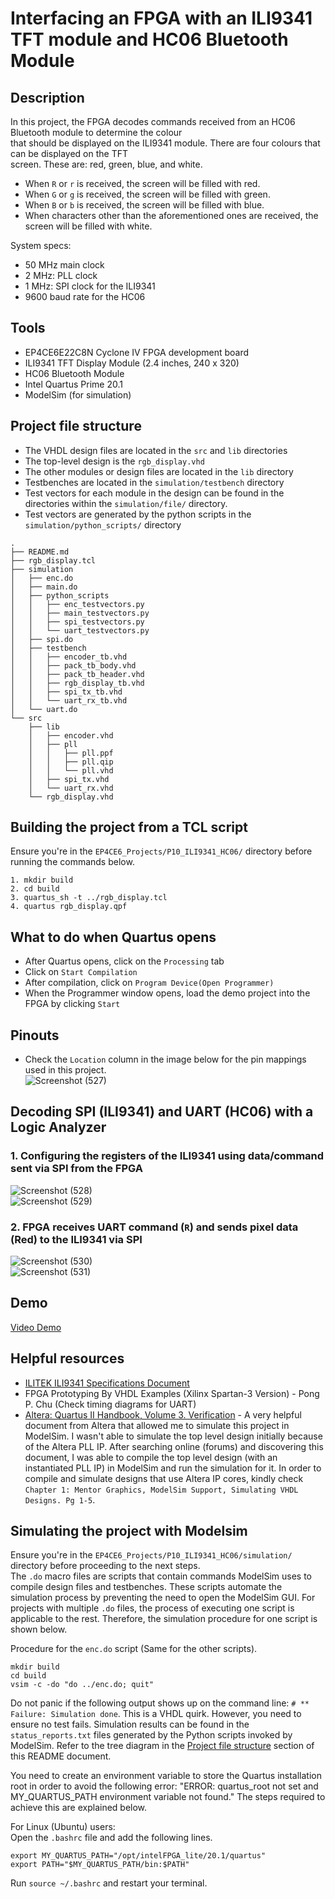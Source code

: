 # Interfacing an FPGA with an ILI9341 TFT module and HC06 Bluetooth Module        
## Description  
In this project, the FPGA decodes commands received from an HC06 Bluetooth module to determine the colour  
that should be displayed on the ILI9341 module. There are four colours that can be displayed on the TFT  
screen. These are: red, green, blue, and white.   
- When ``R`` or ``r`` is received, the screen will be filled with red.    
- When ``G`` or ``g`` is received, the screen will be filled with green.   
- When ``B`` or ``b`` is received, the screen will be filled with blue.   
- When characters other than the aforementioned ones are received, the screen will be filled with white.   

System specs:     
- 50 MHz main clock     
-  2 MHz: PLL clock    
-  1 MHz: SPI clock for the ILI9341      
- 9600 baud rate for the HC06    

## Tools  
- EP4CE6E22C8N Cyclone IV FPGA development board
- ILI9341 TFT Display Module (2.4 inches, 240 x 320)    
- HC06 Bluetooth Module     
- Intel Quartus Prime 20.1
- ModelSim (for simulation)  

## Project file structure     
- The VHDL design files are located in the ``src`` and ``lib`` directories  
- The top-level design is the ``rgb_display.vhd``  
- The other modules or design files are located in the ``lib`` directory
- Testbenches are located in the ``simulation/testbench`` directory
- Test vectors for each module in the design can be found in the directories within the ``simulation/file/`` directory.  
- Test vectors are generated by the python scripts in the ``simulation/python_scripts/`` directory  
```
.
├── README.md
├── rgb_display.tcl
├── simulation
│   ├── enc.do
│   ├── main.do
│   ├── python_scripts
│   │   ├── enc_testvectors.py
│   │   ├── main_testvectors.py
│   │   ├── spi_testvectors.py
│   │   └── uart_testvectors.py
│   ├── spi.do
│   ├── testbench
│   │   ├── encoder_tb.vhd
│   │   ├── pack_tb_body.vhd
│   │   ├── pack_tb_header.vhd
│   │   ├── rgb_display_tb.vhd
│   │   ├── spi_tx_tb.vhd
│   │   └── uart_rx_tb.vhd
│   └── uart.do
└── src
    ├── lib
    │   ├── encoder.vhd
    │   ├── pll
    │   │   ├── pll.ppf
    │   │   ├── pll.qip
    │   │   └── pll.vhd
    │   ├── spi_tx.vhd
    │   └── uart_rx.vhd
    └── rgb_display.vhd
```

## Building the project from a TCL script  
Ensure you're in the ``EP4CE6_Projects/P10_ILI9341_HC06/`` directory before running the commands below.  
```
1. mkdir build  
2. cd build
3. quartus_sh -t ../rgb_display.tcl
4. quartus rgb_display.qpf
```

## What to do when Quartus opens    
- After Quartus opens, click on the ``Processing`` tab  
- Click on ``Start Compilation``  
- After compilation, click on ``Program Device(Open Programmer)``  
- When the Programmer window opens, load the demo project into the FPGA by clicking ``Start``

## Pinouts  
- Check the ``Location`` column in the image below for the pin mappings used in this project.      
![Screenshot (527)](https://github.com/MUDAL/Altera_FPGA_Projects/assets/46250887/6c0cce9a-9c37-49e1-9f8b-279e9a46faed)  

## Decoding SPI (ILI9341) and UART (HC06) with a Logic Analyzer        
### 1. Configuring the registers of the ILI9341 using data/command sent via SPI from the FPGA     
![Screenshot (528)](https://github.com/MUDAL/Altera_FPGA_Projects/assets/46250887/0282292f-eb6c-4044-9875-005c0e704c82)   
![Screenshot (529)](https://github.com/MUDAL/Altera_FPGA_Projects/assets/46250887/549daa4c-344e-4ed1-b3dc-109f7c86737c)    
### 2. FPGA receives UART command (``R``) and sends pixel data (Red) to the ILI9341 via SPI   
![Screenshot (530)](https://github.com/MUDAL/Altera_FPGA_Projects/assets/46250887/895cb303-5fae-438e-8b9e-c1635fcc4015)   
![Screenshot (531)](https://github.com/MUDAL/Altera_FPGA_Projects/assets/46250887/0c286f7f-25bb-4f35-9ee9-a1aca96e0abe)    

## Demo         
[Video Demo](https://drive.google.com/file/d/1j0V4eVPRZ2ItI5fE4JJh-jrtvqcAinYw/view?usp=sharing)   

## Helpful resources   
- [ILITEK ILI9341 Specifications Document](https://drive.google.com/file/d/1omF5Pk9mfnfzifMGQ6iuK6_T9_BTqp32/view?usp=sharing)
- FPGA Prototyping By VHDL Examples (Xilinx Spartan-3 Version) - Pong P. Chu (Check timing diagrams for UART)   
- [Altera: Quartus II Handbook, Volume 3. Verification](https://drive.google.com/file/d/1oJjXx_n8-xdQk2OVQpPyZaf3n0bG2LTP/view?usp=sharing) - A very helpful document from Altera that allowed me to simulate this project in ModelSim. I wasn't able to simulate the top level design initially because of the Altera PLL IP. After searching online (forums) and discovering this document, I was able to compile the top level design (with an instantiated PLL IP) in ModelSim and run the simulation for it. In order to compile and simulate designs that use Altera IP cores, kindly check ``Chapter 1: Mentor Graphics, ModelSim Support, Simulating VHDL Designs. Pg 1-5``.

## Simulating the project with Modelsim  
Ensure you're in the ``EP4CE6_Projects/P10_ILI9341_HC06/simulation/`` directory before proceeding to the next steps.  
The ``.do`` macro files are scripts that contain commands ModelSim uses to compile design files and testbenches. These scripts automate the simulation process by preventing the need to open the ModelSim GUI. For projects with multiple ``.do`` files, the process of executing one script is applicable to the rest. Therefore, the simulation procedure for one script is shown below.  

Procedure for the ``enc.do`` script (Same for the other scripts).  
```
mkdir build
cd build
vsim -c -do "do ../enc.do; quit"
```
Do not panic if the following output shows up on the command line: ``# ** Failure: Simulation done``. This is a VHDL quirk. However, you need to ensure no test fails. Simulation results can be found in the ``status_reports.txt`` files generated by the Python scripts invoked by ModelSim. Refer to the tree diagram in the [Project file structure](#project-file-structure) section of this README document.   

You need to create an environment variable to store the Quartus installation root in order to avoid the following error: "ERROR: quartus_root not set and MY_QUARTUS_PATH environment variable not found." The steps required to achieve this are explained below.  

For Linux (Ubuntu) users:  
Open the `.bashrc` file and add the following lines.   
```
export MY_QUARTUS_PATH="/opt/intelFPGA_lite/20.1/quartus"
export PATH="$MY_QUARTUS_PATH/bin:$PATH"
```
Run `source ~/.bashrc` and restart your terminal.   
